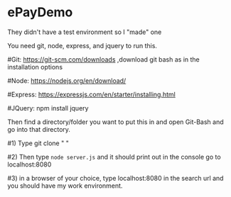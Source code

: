 # ePayDemo
They didn't have a test environment so I "made" one

You need git, node, express, and jquery to run this.

#Git: https://git-scm.com/downloads ,download git bash as in the installation options

#Node: https://nodejs.org/en/download/

#Express: https://expressjs.com/en/starter/installing.html

#JQuery: npm install jquery

Then find a directory/folder you want to put this in and open Git-Bash and go into that directory.

#1) Type git clone " "

#2) Then type `node server.js` and it should print out in the console go to localhost:8080

#3) in a browser of your choice, type localhost:8080 in the search url and you should have my work environment.
